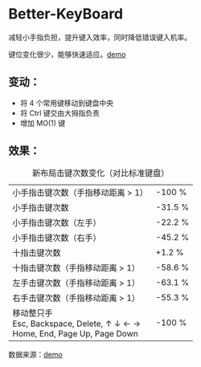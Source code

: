
# Better-KeyBoard

减轻小手指负担，提升键入效率，同时降低错误键入机率。

键位变化很少，能够快速适应。[demo](https://googee.github.io/Better-KeyBoard/dist)


## 变动：

- 将 4 个常用键移动到键盘中央
- 将 Ctrl 键交由大拇指负责
- 增加 MO(1) 键


## 效果：

<table>
    <caption>新布局击键次数变化（对比标准键盘）</caption>
    <tbody>
        <tr>
            <td>小手指击键次数（手指移动距离 > 1）</td>
            <td>-100 %</td>
        </tr>
        <tr>
            <td>小手指击键次数</td>
            <td>-31.5 %</td>
        </tr>
        <tr>
            <td>小手指击键次数（左手）</td>
            <td>-22.2 %</td>
        </tr>
        <tr>
            <td>小手指击键次数（右手）</td>
            <td>-45.2 %</td>
        </tr>
        <tr>
            <td>
                十指击键次数
            </td>
            <td>+1.2 %</td>
        </tr>
        <tr>
            <td>
                十指击键次数（手指移动距离 > 1）
            </td>
            <td>-58.6 %</td>
        </tr>
        <tr>
            <td>
                左手击键次数（手指移动距离 > 1）
            </td>
            <td>-63.1 %</td>
        </tr>
        <tr>
            <td>
                右手击键次数（手指移动距离 > 1）
            </td>
            <td>-55.3 %</td>
        </tr>
        <tr>
            <td>
                移动整只手
                <br />
                Esc, Backspace, Delete, ↑ ↓ ← →
                <br />
                Home, End, Page Up, Page Down
            </td>
            <td>-100 %</td>
        </tr>
    </tbody>
</table>

数据来源：[demo](https://googee.github.io/Better-KeyBoard/dist)
